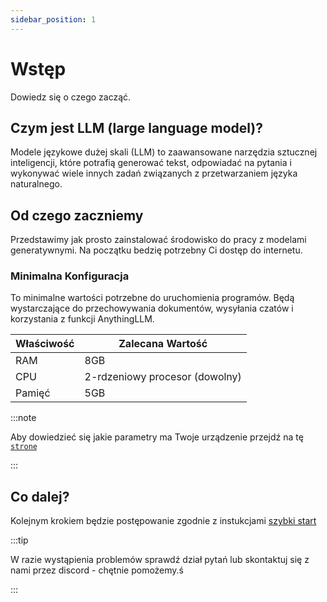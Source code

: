 ```yaml
---
sidebar_position: 1
---
```



# Wstęp

Dowiedz się o czego zacząć. 

## Czym jest LLM (large language model)?

Modele językowe dużej skali (LLM) to zaawansowane narzędzia sztucznej inteligencji, które potrafią generować tekst, odpowiadać na pytania i wykonywać wiele innych zadań związanych z przetwarzaniem języka naturalnego.

## Od czego zaczniemy

Przedstawimy jak prosto zainstalować środowisko do pracy z modelami generatywnymi. 
Na początku bedzię potrzebny Ci dostęp do internetu.

### Minimalna Konfiguracja

To minimalne wartości potrzebne do uruchomienia programów. Będą wystarczające do przechowywania dokumentów, wysyłania czatów i korzystania z funkcji AnythingLLM.

| Właściwość | Zalecana Wartość       |
|------------|------------------------|
| RAM        | 8GB                    |
| CPU        | 2-rdzeniowy procesor (dowolny) |
| Pamięć     | 5GB                    |

:::note

Aby dowiedzieć się jakie parametry ma Twoje urządzenie przejdź na tę [`stronę`](/docs/wprowadzenie/specyfikacja)

:::

## Co dalej?

Kolejnym krokiem będzie postępowanie zgodnie z instukcjami [szybki start](/docs/wprowadzenie/instalacja)

:::tip

W razie wystąpienia problemów sprawdź dział pytań lub skontaktuj się z nami przez discord - chętnie pomożemy.ś

:::